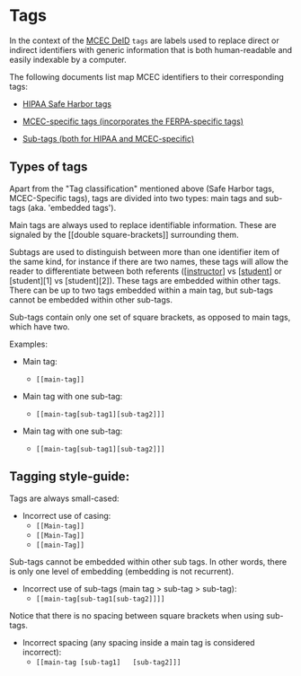 # Tags

In the context of the [MCEC DeID](Terms-and-definitions.md#mcec-deid) `tags` are labels used to replace direct or indirect identifiers with generic information that is both human-readable and easily indexable by a computer.

The following documents list map MCEC identifiers to their corresponding tags:

- [HIPAA Safe Harbor tags](docs/HIPAA-tags.md)

- [MCEC-specific tags (incorporates the FERPA-specific tags)](docs/MCEC-specific-tags.md)

- [Sub-tags (both for HIPAA and MCEC-specific)](docs/Sub-tags.md)

## Types of tags

Apart from the "Tag classification" mentioned above (Safe Harbor tags, MCEC-Specific tags), tags are divided into two types: main tags and sub-tags (aka. 'embedded tags').

Main tags are always used to replace identifiable information. These are signaled by the [[double square-brackets]] surrounding them.

Subtags are used to distinguish between more than one identifier item of the same kind, for instance if there are two names, these tags will allow the reader to differentiate between both referents ([[instructor](docs/Terms-and-definitions.md#instructors)] vs [[student](docs/Terms-and-definitions.md#students)] or [student][1] vs [student][2]). These tags are embedded within other tags. There can be up to two tags embedded within a main tag, but sub-tags cannot be embedded within other sub-tags.

Sub-tags contain only one set of square brackets, as opposed to main tags, which have two.

Examples:

- Main tag:

  - `[[main-tag]]`

- Main tag with one sub-tag:

  - `[[main-tag[sub-tag1][sub-tag2]]]`

- Main tag with one sub-tag:

  - `[[main-tag[sub-tag1][sub-tag2]]]`

## Tagging style-guide:

Tags are always small-cased:

- Incorrect use of casing:
  - `[[Main-tag]]`
  - `[[Main-Tag]]`
  - `[[main-Tag]]`

Sub-tags cannot be embedded within other sub tags. In other words, there is only one level of embedding (embedding is not recurrent). 

- Incorrect use of sub-tags (main tag > sub-tag > sub-tag):
  - `[[main-tag[sub-tag1[sub-tag2]]]]`

Notice that there is no spacing between square brackets when using sub-tags.

- Incorrect spacing (any spacing inside a main tag is considered incorrect):
  - `[[main-tag [sub-tag1]   [sub-tag2]]]`

